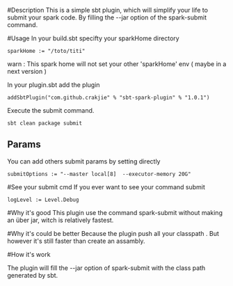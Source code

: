 #Description
This is a simple sbt plugin, which will simplify your life to submit your spark code.
By filling the --jar option of the spark-submit command.

#Usage
In your build.sbt specifty your sparkHome directory
```
sparkHome := "/toto/titi"
```
warn : This spark home will not set your other 'sparkHome' env ( maybe in a next version )

In your plugin.sbt add the plugin
```
addSbtPlugin("com.github.crakjie" % "sbt-spark-plugin" % "1.0.1")
```

Execute the submit command.

```
sbt clean package submit
```

## Params
You can add others submit params by setting directly
```
submitOptions := "--master local[8]  --executor-memory 20G"
```

#See your submit cmd
If you ever want to see your command submit
```
logLevel := Level.Debug
```


#Why it's good
This plugin use the command spark-submit without making an über jar, witch is relatively fastest.

#Why it's could be better
Because the plugin push all your classpath . But however it's still faster than create an assambly.


#How it's work

The plugin will fill the --jar option of spark-submit with the class path generated by sbt.
